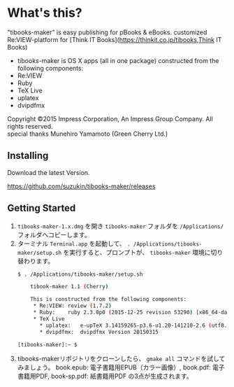 # What's this?
"tibooks-maker" is easy publishing for pBooks & eBooks.
customized Re:VIEW-platform for [Think IT Books](https://thinkit.co.jp/tibooks,Think IT Books)

* tibooks-maker is OS X apps (all in one package) constructed from the following components:
 * Re:VIEW
 * Ruby
 * TeX Live
  * uplatex
  * dvipdfmx

 Copyright ©2015 Impress Corporation, An Impress Group Company. All rights reserved.<br>
 special thanks Munehiro Yamamoto (Green Cherry Ltd.)

## Installing

Download the latest Version.

https://github.com/suzukin/tibooks-maker/releases

## Getting Started

1. `tibooks-maker-1.x.dmg` を開き `tibooks-maker` フォルダを `/Applications/` フォルダへコピーします。
1. ターミナル `Terminal.app` を起動して、
   `. /Applications/tibooks-maker/setup.sh` を実行すると、プロンプトが、
   `tibooks-maker` 環境に切り替わります。
    ```bash
    $ . /Applications/tibooks-maker/setup.sh

		tibook-maker 1.1 (Cherry)

		This is constructed from the following components:
		 * Re:VIEW:	review (1.7.2)
		 * Ruby:	ruby 2.3.0p0 (2015-12-25 revision 53290) [x86_64-darwin15]
		 * TeX Live
		   * uplatex:	e-upTeX 3.14159265-p3.6-u1.20-141210-2.6 (utf8.uptex) (TeX Live 2015)
		   * dvipdfmx:	dvipdfmx Version 20150315

    [tibooks-maker]:~ $
    ```
1. tibooks-makerリポジトリをクローンしたら、 `gmake all` コマンドを試してみましょう。
book.epub: 電子書籍用EPUB（カラー画像）, book.pdf: 電子書籍用PDF, book-sp.pdf: 紙書籍用PDF の3点が生成されます。
